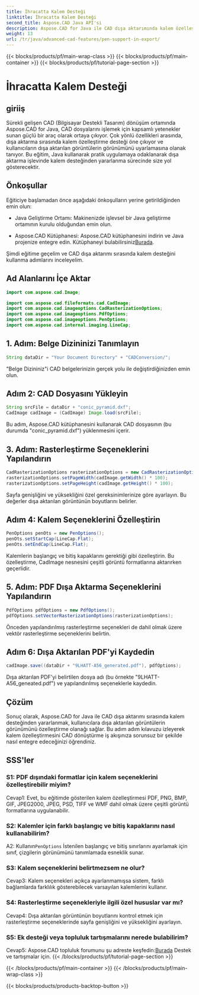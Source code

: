 ```yaml
---
title: İhracatta Kalem Desteği
linktitle: İhracatta Kalem Desteği
second_title: Aspose.CAD Java API'si
description: Aspose.CAD for Java ile CAD dışa aktarımında kalem özelleştirmesinde uzmanlaşın. Sorunsuz entegrasyon için adım adım kılavuzumuzu izleyin.
weight: 13
url: /tr/java/advanced-cad-features/pen-support-in-export/
---
```


{{< blocks/products/pf/main-wrap-class >}}
{{< blocks/products/pf/main-container >}}
{{< blocks/products/pf/tutorial-page-section >}}

# İhracatta Kalem Desteği

## giriiş

Sürekli gelişen CAD (Bilgisayar Destekli Tasarım) dönüşüm ortamında Aspose.CAD for Java, CAD dosyalarını işlemek için kapsamlı yetenekler sunan güçlü bir araç olarak ortaya çıkıyor. Çok yönlü özellikleri arasında, dışa aktarma sırasında kalem özelleştirme desteği öne çıkıyor ve kullanıcıların dışa aktarılan görüntülerin görünümünü uyarlamasına olanak tanıyor. Bu eğitim, Java kullanarak pratik uygulamaya odaklanarak dışa aktarma işlevinde kalem desteğinden yararlanma sürecinde size yol gösterecektir.

## Önkoşullar

Eğiticiye başlamadan önce aşağıdaki önkoşulların yerine getirildiğinden emin olun:

- Java Geliştirme Ortamı: Makinenizde işlevsel bir Java geliştirme ortamının kurulu olduğundan emin olun.

-  Aspose.CAD Kütüphanesi: Aspose.CAD kütüphanesini indirin ve Java projenize entegre edin. Kütüphaneyi bulabilirsiniz[Burada](https://releases.aspose.com/cad/java/).

Şimdi eğitime geçelim ve CAD dışa aktarımı sırasında kalem desteğini kullanma adımlarını inceleyelim.

## Ad Alanlarını İçe Aktar

```java
import com.aspose.cad.Image;

import com.aspose.cad.fileformats.cad.CadImage;
import com.aspose.cad.imageoptions.CadRasterizationOptions;
import com.aspose.cad.imageoptions.PdfOptions;
import com.aspose.cad.imageoptions.PenOptions;
import com.aspose.cad.internal.imaging.LineCap;
```

## 1. Adım: Belge Dizininizi Tanımlayın

```java
String dataDir = "Your Document Directory" + "CADConversion/";
```

"Belge Dizininiz"i CAD belgelerinizin gerçek yolu ile değiştirdiğinizden emin olun.

## Adım 2: CAD Dosyasını Yükleyin

```java
String srcFile = dataDir + "conic_pyramid.dxf";
CadImage cadImage = (CadImage) Image.load(srcFile);
```

Bu adım, Aspose.CAD kütüphanesini kullanarak CAD dosyasının (bu durumda "conic_pyramid.dxf") yüklenmesini içerir.

## 3. Adım: Rasterleştirme Seçeneklerini Yapılandırın

```java
CadRasterizationOptions rasterizationOptions = new CadRasterizationOptions();
rasterizationOptions.setPageWidth(cadImage.getWidth() * 100);
rasterizationOptions.setPageHeight(cadImage.getHeight() * 100);
```

Sayfa genişliğini ve yüksekliğini özel gereksinimlerinize göre ayarlayın. Bu değerler dışa aktarılan görüntünün boyutlarını belirler.

## Adım 4: Kalem Seçeneklerini Özelleştirin

```java
PenOptions penOts = new PenOptions();
penOts.setStartCap(LineCap.Flat);
penOts.setEndCap(LineCap.Flat);
```

Kalemlerin başlangıç ve bitiş kapaklarını gerektiği gibi özelleştirin. Bu özelleştirme, CadImage nesnesini çeşitli görüntü formatlarına aktarırken geçerlidir.

## 5. Adım: PDF Dışa Aktarma Seçeneklerini Yapılandırın

```java
PdfOptions pdfOptions = new PdfOptions();
pdfOptions.setVectorRasterizationOptions(rasterizationOptions);
```

Önceden yapılandırılmış rasterleştirme seçenekleri de dahil olmak üzere vektör rasterleştirme seçeneklerini belirtin.

## Adım 6: Dışa Aktarılan PDF'yi Kaydedin

```java
cadImage.save((dataDir + "9LHATT-A56_generated.pdf"), pdfOptions);
```

Dışa aktarılan PDF'yi belirtilen dosya adı (bu örnekte "9LHATT-A56_geneated.pdf") ve yapılandırılmış seçeneklerle kaydedin.

## Çözüm

Sonuç olarak, Aspose.CAD for Java ile CAD dışa aktarımı sırasında kalem desteğinden yararlanmak, kullanıcılara dışa aktarılan görüntülerin görünümünü özelleştirme olanağı sağlar. Bu adım adım kılavuzu izleyerek kalem özelleştirmesini CAD dönüştürme iş akışınıza sorunsuz bir şekilde nasıl entegre edeceğinizi öğrendiniz.

## SSS'ler

### S1: PDF dışındaki formatlar için kalem seçeneklerini özelleştirebilir miyim?

Cevap1: Evet, bu eğitimde gösterilen kalem özelleştirmesi PDF, PNG, BMP, GIF, JPEG2000, JPEG, PSD, TIFF ve WMF dahil olmak üzere çeşitli görüntü formatlarına uygulanabilir.

### S2: Kalemler için farklı başlangıç ve bitiş kapaklarını nasıl kullanabilirim?

 A2: Kullanın`PenOptions` İstenilen başlangıç ve bitiş sınırlarını ayarlamak için sınıf, çizgilerin görünümünü tanımlamada esneklik sunar.

### S3: Kalem seçeneklerini belirtmezsem ne olur?

Cevap3: Kalem seçenekleri açıkça ayarlanmamışsa sistem, farklı bağlamlarda farklılık gösterebilecek varsayılan kalemlerini kullanır.

### S4: Rasterleştirme seçenekleriyle ilgili özel hususlar var mı?

Cevap4: Dışa aktarılan görüntünün boyutlarını kontrol etmek için rasterleştirme seçeneklerinde sayfa genişliğini ve yüksekliğini ayarlayın.

### S5: Ek desteği veya topluluk tartışmalarını nerede bulabilirim?

 Cevap5: Aspose.CAD topluluk forumunu şu adreste keşfedin:[Burada](https://forum.aspose.com/c/cad/19) Destek ve tartışmalar için.
{{< /blocks/products/pf/tutorial-page-section >}}

{{< /blocks/products/pf/main-container >}}
{{< /blocks/products/pf/main-wrap-class >}}

{{< blocks/products/products-backtop-button >}}
